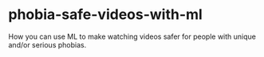 # phobia-safe-videos-with-ml
How you can use ML to make watching videos safer for people with unique and/or serious phobias.
